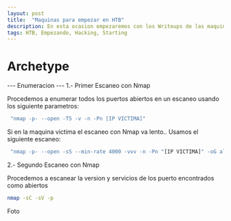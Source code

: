 ```yaml
---
layout: post
title:  "Maquinas para empezar en HTB"
description: En esta ocasion empezaremos con los Writeups de las maquina de StartingPoint  de HackTheBox
tags: HTB, Empezando, Hacking, Starting
---
```


# Archetype

--- Enumeracion ---
1.- Primer Escaneo con Nmap

Procedemos a enumerar todos los puertos abiertos en un escaneo usando los siguiente parametros:

```bash
 "nmap -p- --open -T5 -v -n -Pn [IP VICTIMA]" 
```  
 Si en la maquina victima el escaneo con Nmap va lento..
 Usamos el siguiente escaneo:
 
```bash
 "nmap -p- --open -sS --min-rate 4000 -vvv -n -Pn "[IP VICTIMA]" -oG allports"
 ```
 
 2.- Segundo Escaneo con Nmap
 
 Procedemos a escanear la version y servicios de los puerto encontrados como abiertos
```bash
nmap -sC -sV -p
```
Foto
